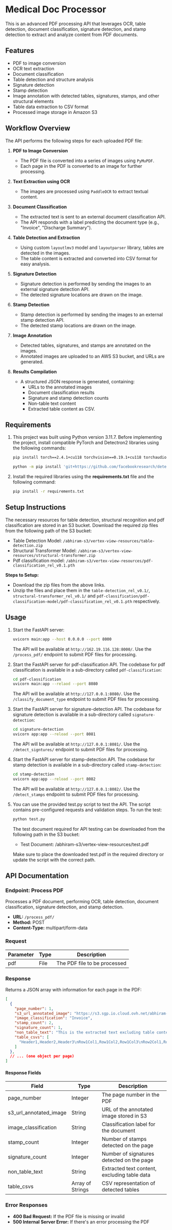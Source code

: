 # Medical Doc Processor

This is an advanced PDF processing API that leverages OCR, table detection, document classification, signature detection, and stamp detection to extract and analyze content from PDF documents.

## Features

- PDF to image conversion
- OCR text extraction
- Document classification
- Table detection and structure analysis
- Signature detection
- Stamp detection
- Image annotation with detected tables, signatures, stamps, and other structural elements
- Table data extraction to CSV format
- Processed image storage in Amazon S3

## Workflow Overview

The API performs the following steps for each uploaded PDF file:

1. **PDF to Image Conversion**
   - The PDF file is converted into a series of images using `PyMuPDF`.
   - Each page in the PDF is converted to an image for further processing.

2. **Text Extraction using OCR**
   - The images are processed using `PaddleOCR` to extract textual content.

3. **Document Classification**
   - The extracted text is sent to an external document classification API.
   - The API responds with a label predicting the document type (e.g., "Invoice", "Discharge Summary").

4. **Table Detection and Extraction**
   - Using custom `layoutlmv3` model and `layoutparser` library, tables are detected in the images.
   - The table content is extracted and converted into CSV format for easy analysis.

5. **Signature Detection**
   - Signature detection is performed by sending the images to an external signature detection API.
   - The detected signature locations are drawn on the image.

6. **Stamp Detection**
   - Stamp detection is performed by sending the images to an external stamp detection API.
   - The detected stamp locations are drawn on the image.

7. **Image Annotation**
   - Detected tables, signatures, and stamps are annotated on the images.
   - Annotated images are uploaded to an AWS S3 bucket, and URLs are generated.

8. **Results Compilation**
   - A structured JSON response is generated, containing:
     - URLs to the annotated images
     - Document classification results
     - Signature and stamp detection counts
     - Non-table text content
     - Extracted table content as CSV.

## Requirements

1. This project was built using Python version 3.11.7. Before implementing the project, install compatible PyTorch and Detectron2 libraries using the following commands:

    ```bash
    pip install torch==2.4.1+cu118 torchvision==0.19.1+cu118 torchaudio==2.4.1+cu118 --index-url https://download.pytorch.org/whl/cu118
    ```

    ```bash
    python -m pip install 'git+https://github.com/facebookresearch/detectron2.git'
    ```

2. Install the required libraries using the **requirements.txt** file and the following command:
   
    ```bash
    pip install -r requirements.txt
    ```

## Setup Instructions
The necessary resources for table detection, structural recognition and pdf classification are stored in an S3 bucket. Download the required zip files from the following path of the S3 bucket:

 - Table Detection Model: `/abhiram-s3/vertex-view-resources/table-detection.zip`
 - Structural Transformer Model: `/abhiram-s3/vertex-view-resources/structural-transformer.zip`
 - Pdf classification model: `/abhiram-s3/vertex-view-resources/pdf-classification_rel_v0.1.pth`

**Steps to Setup:** 
- Download the zip files from the above links.
- Unzip the files and place them in the `table-detection_rel_v0.1/`, `structural-transformer_rel_v0.1/` and `pdf-classification/pdf-classification-model/pdf-classification_rel_v0.1.pth` respectively. 

## Usage

1. Start the FastAPI server:
   
    ```bash
    uvicorn main:app --host 0.0.0.0 --port 8000
    ```
    The API will be available at `http://162.19.116.128:8000/`. Use the `/process_pdf/` endpoint to submit PDF files for processing.

2. Start the FastAPI server for pdf-classification API. The codebase for pdf classification is available in a sub-directory called `pdf-classification`:

    ```bash
    cd pdf-classification
    uvicorn main:app --relaod --port 8080
    ```
    The API will be available at `http://127.0.0.1:8080/`. Use the `/classify_document_type` endpoint to submit PDF files for processing.

3. Start the FastAPI server for signature-detection API. The codebase for signature detection is available in a sub-directory called `signature-detection`:

    ```bash
    cd signature-detection
    uvicorn app:app --reload --port 8081
    ```
    The API will be available at `http://127.0.0.1:8081/`. Use the `/detect_signtures/` endpoint to submit PDF files for processing.

4. Start the FastAPI server for stamp-detection API. The codebase for stamp detection is available in a sub-directory called `stamp-detection`:

    ```bash
    cd stamp-detection
    uvicorn app:app --reload --port 8082
    ```
    The API will be available at `http://127.0.0.1:8082/`. Use the `/detect_stamps` endpoint to submit PDF files for processing.

4. You can use the provided test.py script to test the API. The script contains pre-configured requests and validation steps. To run the test:

    ```bash
    python test.py
    ```
    The test document required for API testing can be downloaded from the following path in the S3 bucket:
    - Test Document: /abhiram-s3/vertex-view-resources/test.pdf
    
    Make sure to place the downloaded test.pdf in the required directory or update the script with the correct path.

## API Documentation

### Endpoint: Process PDF

Processes a PDF document, performing OCR, table detection, document classification, signature detection, and stamp detection.

- **URL:** `/process_pdf/`
- **Method:** POST
- **Content-Type:** multipart/form-data

### Request

| Parameter | Type | Description |
|-----------|------|-------------|
| pdf | File | The PDF file to be processed |

### Response

Returns a JSON array with information for each page in the PDF:

```json
[
  {
    "page_number": 1,
    "s3_url_annotated_image": "https://s3.sgp.io.cloud.ovh.net/abhiram-s3/vertex-view-resources/annotated-images/annotated_page_1.jpg",
    "image_classification": "Invoice",
    "stamp_count": 2,
    "signature_count": 1,
    "non_table_text": "This is the extracted text excluding table content.",
    "table_csvs": [
      "Header1,Header2,Header3\nRow1Col1,Row1Col2,Row1Col3\nRow2Col1,Row2Col2,Row2Col3"
    ]
  },
  // ... (one object per page)
]
```

#### Response Fields

| Field | Type | Description |
|-------|------|-------------|
| page_number | Integer | The page number in the PDF |
| s3_url_annotated_image | String | URL of the annotated image stored in S3 |
| image_classification | String | Classification label for the document |
| stamp_count | Integer | Number of stamps detected on the page |
| signature_count | Integer | Number of signatures detected on the page |
| non_table_text | String | Extracted text content, excluding table data |
| table_csvs | Array of Strings | CSV representation of detected tables |

### Error Responses

- **400 Bad Request:** If the PDF file is missing or invalid
- **500 Internal Server Error:** If there's an error processing the PDF
